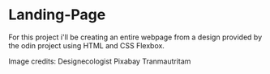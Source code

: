 # Landing-Page
For this project i'll be creating an entire webpage from a design provided by the odin project using HTML and CSS Flexbox.

Image credits:
Designecologist
Pixabay
Tranmautritam